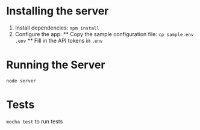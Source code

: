 # Installing the server

1. Install dependencies: `npm install`
2. Configure the app:
** Copy the sample configuration file: `cp sample.env .env`
** Fill in the API tokens in `.env`

# Running the Server

`node server`

# Tests

`mocha test` to run tests
